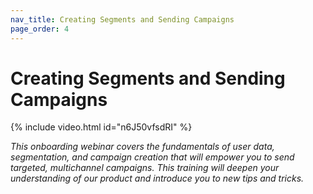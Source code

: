 ```yaml
---
nav_title: Creating Segments and Sending Campaigns
page_order: 4
---
```


# Creating Segments and Sending Campaigns

{% include video.html id="n6J50vfsdRI" %}

_This onboarding webinar covers the fundamentals of user data, segmentation, and campaign creation that will empower you to send targeted, multichannel campaigns. This training will deepen your understanding of our product and introduce you to new tips and tricks._
